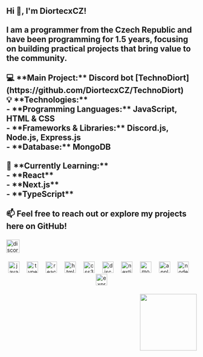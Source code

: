 <h2 align="left">Hi 👋, I'm DiortecxCZ!<br><br>I am a programmer from the Czech Republic and have been programming for 1.5 years, focusing on building practical projects that bring value to the community.  <br><br>💻 **Main Project:** Discord bot [TechnoDiort](https://github.com/DiortecxCZ/TechnoDiort)  <br>💡 **Technologies:**  <br>- **Programming Languages:** JavaScript, HTML & CSS  <br>- **Frameworks & Libraries:** Discord.js, Node.js, Express.js  <br>- **Database:** MongoDB  <br><br>🚀 **Currently Learning:**  <br>- **React**  <br>- **Next.js**  <br>- **TypeScript**  <br><br>📫 Feel free to reach out or explore my projects here on GitHub!</h2>

###

<div align="left">
  <a href="https://discord.gg/DMXdNU5fpm" target="_blank">
    <img src="https://img.shields.io/static/v1?message=Discord&logo=discord&label=TechnoDiort&color=7289DA&logoColor=white&labelColor=007fce&style=for-the-badge" height="35" alt="discord logo"  />
  </a>
</div>

###

<div align="center">
  <img src="https://cdn.jsdelivr.net/gh/devicons/devicon/icons/javascript/javascript-original.svg" height="30" alt="javascript logo"  />
  <img width="12" />
  <img src="https://cdn.jsdelivr.net/gh/devicons/devicon/icons/typescript/typescript-original.svg" height="30" alt="typescript logo"  />
  <img width="12" />
  <img src="https://cdn.jsdelivr.net/gh/devicons/devicon/icons/react/react-original.svg" height="30" alt="react logo"  />
  <img width="12" />
  <img src="https://cdn.jsdelivr.net/gh/devicons/devicon/icons/html5/html5-original.svg" height="30" alt="html5 logo"  />
  <img width="12" />
  <img src="https://cdn.jsdelivr.net/gh/devicons/devicon/icons/css3/css3-original.svg" height="30" alt="css3 logo"  />
  <img width="12" />
  <img src="https://cdn.jsdelivr.net/gh/devicons/devicon/icons/discordjs/discordjs-original.svg" height="30" alt="discordjs logo"  />
  <img width="12" />
  <img src="https://cdn.jsdelivr.net/gh/devicons/devicon/icons/nextjs/nextjs-original.svg" height="30" alt="nextjs logo"  />
  <img width="12" />
  <img src="https://cdn.jsdelivr.net/gh/devicons/devicon/icons/mongodb/mongodb-original.svg" height="30" alt="mongodb logo"  />
  <img width="12" />
  <img src="https://cdn.jsdelivr.net/gh/devicons/devicon/icons/apple/apple-original.svg" height="30" alt="apple logo"  />
  <img width="12" />
  <img src="https://cdn.jsdelivr.net/gh/devicons/devicon/icons/nodejs/nodejs-original.svg" height="30" alt="nodejs logo"  />
  <img width="12" />
  <img src="https://cdn.jsdelivr.net/gh/devicons/devicon/icons/express/express-original.svg" height="30" alt="express logo"  />
</div>

###

<img align="right" height="150" src="https://imgur.com/7uOp7C8.gif"  />

###
